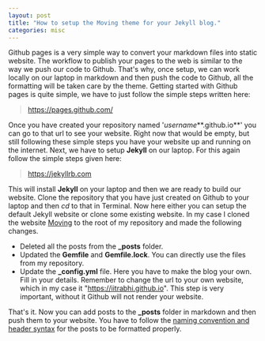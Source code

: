 ```yaml
---
layout: post
title: "How to setup the Moving theme for your Jekyll blog."
categories: misc
---
```


Github pages is a very simple way to convert your markdown files into static website. The workflow to publish your pages to the web is similar to the way we push our code to Github. That's why, once setup, we can work locally on our laptop in markdown and then push the code to Github, all the formatting will be taken care by the theme. Getting started with Github pages is quite simple, we have to just follow the simple steps written here:

> https://pages.github.com/

Once you have created your repository named '*username***.github.io**' you can go to that url to see your website. Right now that would be empty, but still following these simple steps you have your website up and running on the internet. Next, we have to setup **Jekyll** on our laptop. For this again follow the simple steps given here:

> https://jekyllrb.com

This will install **Jekyll** on your laptop and then we are ready to build our website. Clone the repository that you have just created on Github to your laptop and then *cd* to that in Terminal. Now here either you can setup the default Jekyll website or clone some existing website. In my case I cloned the website [Moving](https://github.com/huangyz0918/personal-page-blog) to the root of my repository and made the following changes.

- Deleted all the posts from the **_posts** folder.
- Updated the **Gemfile** and **Gemfile.lock**. You can directly use the files from my repository.
- Update the **_config.yml** file. Here you have to make the blog your own. Fill in your details. Remember to change the url to your own website, which in my case it "https://iitrabhi.github.io". This step is very important, without it Github will not render your website.

That's it. Now you can add posts to the **_posts** folder in markdown and then push them to your website. You have to follow the [naming convention and header syntax](https://jekyllrb.com/docs/posts/)  for the posts to be formatted properly.